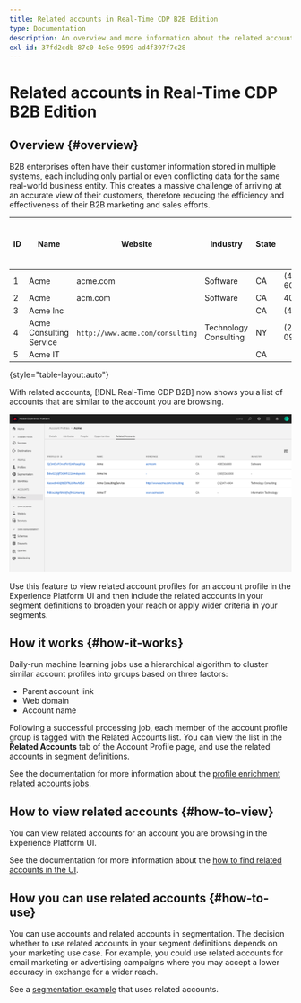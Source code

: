 ```yaml
---
title: Related accounts in Real-Time CDP B2B Edition
type: Documentation
description: An overview and more information about the related accounts feature in Experience Platform Real-Time CDP B2B.
exl-id: 37fd2cdb-87c0-4e5e-9599-ad4f397f7c28
---
```

# Related accounts in Real-Time CDP B2B Edition

## Overview {#overview}

B2B enterprises often have their customer information stored in multiple systems, each including only partial or even conflicting data for the same real-world business entity. This creates a massive challenge of arriving at an accurate view of their customers, therefore reducing the efficiency and effectiveness of their B2B marketing and sales efforts.

| ID | Name | Website | Industry | State | Phone | Has open opportunity with amount > `$1 million` |
|---|---|---|---|---|---|---|
| 1 | Acme | acme.com | Software | CA  | (408)536-6000 |   |
| 2 | Acme |  acm.com | Software | CA  | 4085366000 | x |
| 3 | Acme Inc |   |   |  CA | (408)5366000 |   |
| 4 | Acme Consulting Service | `http://www.acme.com/consulting` | Technology Consulting | NY  | (212)471-0904 | x |
| 5 | Acme IT |   |   | CA  |   |   |

{style="table-layout:auto"}

With related accounts, [!DNL Real-Time CDP B2B] now shows you a list of accounts that are similar to the account you are browsing.

![Screen showing Related accounts in the Experience Platform UI.](/help/rtcdp/b2b-ai-ml-services/assets/related-accounts-in-ui.png)

Use this feature to view related account profiles for an account profile in the Experience Platform UI and then include the related accounts in your segment definitions to broaden your reach or apply wider criteria in your segments.

## How it works {#how-it-works}

Daily-run machine learning jobs use a hierarchical algorithm to cluster similar account profiles into groups based on three factors:

* Parent account link
* Web domain
* Account name
  
Following a successful processing job, each member of the account profile group is tagged with the Related Accounts list. You can view the list in the **Related Accounts** tab of the Account Profile page, and use the related accounts in segment definitions.

See the documentation for more information about the [profile enrichment related accounts jobs](/help/dataflows/ui/b2b/monitor-profile-enrichment.md).

## How to view related accounts {#how-to-view}

You can view related accounts for an account you are browsing in the Experience Platform UI.

See the documentation for more information about the [how to find related accounts in the UI](/help/rtcdp/accounts/account-profile-ui-guide.md#related-accounts-tab).

## How you can use related accounts {#how-to-use}

You can use accounts and related accounts in segmentation. The decision whether to use related accounts in your segment definitions depends on your marketing use case. For example, you could use related accounts for email marketing or advertising campaigns where you may accept a lower accuracy in exchange for a wider reach.

See a [segmentation example](/help/rtcdp/segmentation/b2b.md#related-accounts) that uses related accounts.
